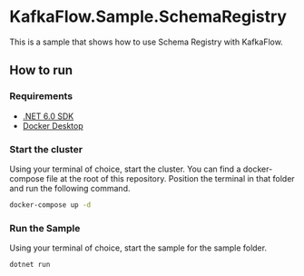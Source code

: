 # KafkaFlow.Sample.SchemaRegistry
This is a sample that shows how to use Schema Registry with KafkaFlow.

## How to run

### Requirements
 - [.NET 6.0 SDK](https://dotnet.microsoft.com/en-us/download/dotnet/6.0)
 - [Docker Desktop](https://www.docker.com/products/docker-desktop/)

### Start the cluster
Using your terminal of choice, start the cluster.
You can find a docker-compose file at the root of this repository. 
Position the terminal in that folder and run the following command.

```bash
docker-compose up -d
```

### Run the Sample
Using your terminal of choice, start the sample for the sample folder.

```bash
dotnet run
```